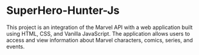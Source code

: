 # SuperHero-Hunter-Js
This project is an integration of the Marvel API with a web application built using HTML, CSS, and Vanilla JavaScript. The application allows users to access and view information about Marvel characters, comics, series, and events.

